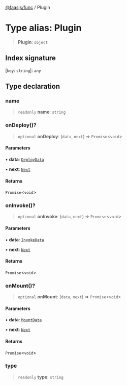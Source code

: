 [@faasjs/func](../README.md) / Plugin

# Type alias: Plugin

> **Plugin**: `object`

## Index signature

 \[`key`: `string`\]: `any`

## Type declaration

### name

> `readonly` **name**: `string`

### onDeploy()?

> `optional` **onDeploy**: (`data`, `next`) => `Promise`\<`void`\>

#### Parameters

• **data**: [`DeployData`](DeployData.md)

• **next**: [`Next`](Next.md)

#### Returns

`Promise`\<`void`\>

### onInvoke()?

> `optional` **onInvoke**: (`data`, `next`) => `Promise`\<`void`\>

#### Parameters

• **data**: [`InvokeData`](InvokeData.md)

• **next**: [`Next`](Next.md)

#### Returns

`Promise`\<`void`\>

### onMount()?

> `optional` **onMount**: (`data`, `next`) => `Promise`\<`void`\>

#### Parameters

• **data**: [`MountData`](MountData.md)

• **next**: [`Next`](Next.md)

#### Returns

`Promise`\<`void`\>

### type

> `readonly` **type**: `string`
